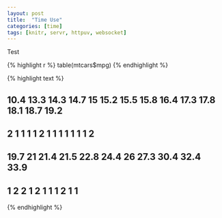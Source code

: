 ```yaml
---
layout: post
title:  "Time Use"
categories: [time]
tags: [knitr, servr, httpuv, websocket]
---
```


Test 


{% highlight r %}
table(mtcars$mpg)
{% endhighlight %}



{% highlight text %}
## 
## 10.4 13.3 14.3 14.7   15 15.2 15.5 15.8 16.4 17.3 17.8 18.1 18.7 19.2 
##    2    1    1    1    1    2    1    1    1    1    1    1    1    2 
## 19.7   21 21.4 21.5 22.8 24.4   26 27.3 30.4 32.4 33.9 
##    1    2    2    1    2    1    1    1    2    1    1
{% endhighlight %}

